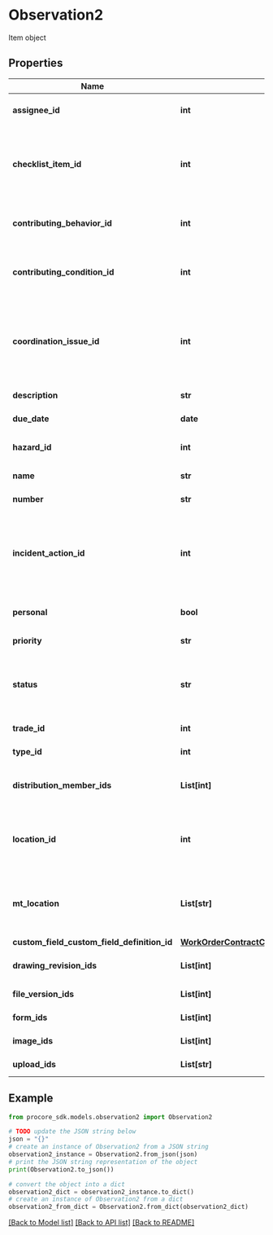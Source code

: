 # Observation2

Item object

## Properties

Name | Type | Description | Notes
------------ | ------------- | ------------- | -------------
**assignee_id** | **int** | The ID of the Assignee of the Observation Item | [optional] 
**checklist_item_id** | **int** | Sets the origin to the ID of a Checklist Item (Note: the Item&#39;s origin can either be a coordination_issue_id, checklist_list_id or incident_action_id) | [optional] 
**contributing_behavior_id** | **int** | The ID of the Contributing Behavior associated to the Observation Item | [optional] 
**contributing_condition_id** | **int** | The ID of the Contributing Condition associated to the Observation Item | [optional] 
**coordination_issue_id** | **int** | Sets the origin to the ID of a Coordination Issue (Note: the Item&#39;s origin can either be a coordination_issue_id, checklist_list_id or incident_action_id) | [optional] 
**description** | **str** | The Description of the Observation Item | [optional] 
**due_date** | **date** | The Due Date of the Observation Item | [optional] 
**hazard_id** | **int** | The ID of the Hazard associated to the Observation Item | [optional] 
**name** | **str** | The Name of the Observation Item | 
**number** | **str** | The Number of the Observation Item | [optional] 
**incident_action_id** | **int** | Sets the origin to the ID of an Incident Action (Note: the Item&#39;s origin can either be a coordination_issue_id, checklist_list_id or incident_action_id) | [optional] 
**personal** | **bool** | The Personal status of the Observation Item | [optional] [default to True]
**priority** | **str** | The Priority of the Observation Item | [optional] 
**status** | **str** | The Status of the Observation Item. Enum: 0: Initiated, 1: Ready for Review, 2: Not Accepted, 3: Closed | [optional] 
**trade_id** | **int** | The ID of the Trade of the Observation Item | [optional] 
**type_id** | **int** | The ID of the Type of the Observation Item | 
**distribution_member_ids** | **List[int]** | An array of the IDs of the Distribution Member of the Observation Item | [optional] 
**location_id** | **int** | The ID of the Location of the Observation Item. Use either &#x60;location_id&#x60; or &#x60;mt_location&#x60; but not both. | [optional] 
**mt_location** | **List[str]** | Use this for creating a new multi-tier or single-tier Location. This will be ignored if &#x60;location_id&#x60; is provided. | [optional] 
**custom_field_custom_field_definition_id** | [**WorkOrderContractCustomFieldCustomFieldDefinitionId**](WorkOrderContractCustomFieldCustomFieldDefinitionId.md) |  | [optional] 
**drawing_revision_ids** | **List[int]** | Drawing Revisions to attach to the response | [optional] 
**file_version_ids** | **List[int]** | File Versions to attach to the response | [optional] 
**form_ids** | **List[int]** | Forms to attach to the response | [optional] 
**image_ids** | **List[int]** | Images to attach to the response | [optional] 
**upload_ids** | **List[str]** | Uploads to attach to the response | [optional] 

## Example

```python
from procore_sdk.models.observation2 import Observation2

# TODO update the JSON string below
json = "{}"
# create an instance of Observation2 from a JSON string
observation2_instance = Observation2.from_json(json)
# print the JSON string representation of the object
print(Observation2.to_json())

# convert the object into a dict
observation2_dict = observation2_instance.to_dict()
# create an instance of Observation2 from a dict
observation2_from_dict = Observation2.from_dict(observation2_dict)
```
[[Back to Model list]](../README.md#documentation-for-models) [[Back to API list]](../README.md#documentation-for-api-endpoints) [[Back to README]](../README.md)


